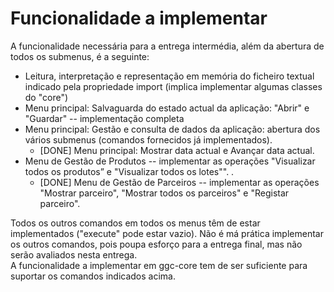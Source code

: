 # Funcionalidade a implementar

A funcionalidade necessária para a entrega intermédia, além da abertura de todos os submenus, é a seguinte:
- Leitura, interpretação e representação em memória do ficheiro textual indicado pela propriedade import (implica implementar algumas classes do "core")
- Menu principal: Salvaguarda do estado actual da aplicação: "Abrir" e "Guardar" -- implementação completa
- Menu principal: Gestão e consulta de dados da aplicação: abertura dos vários submenus (comandos fornecidos já implementados).
    - [DONE] Menu principal: Mostrar data actual e Avançar data actual.
- Menu de Gestão de Produtos -- implementar as operações "Visualizar todos os produtos” e "Visualizar todos os lotes"". .
    - [DONE] Menu de Gestão de Parceiros -- implementar as operações "Mostrar parceiro", "Mostrar todos os parceiros" e "Registar parceiro".

Todos os outros comandos em todos os menus têm de estar implementados ("execute" pode estar vazio). Não é má prática implementar os outros comandos, pois poupa esforço para a entrega final, mas não serão avaliados nesta entrega.  
A funcionalidade a implementar em ggc-core tem de ser suficiente para suportar os comandos indicados acima.
